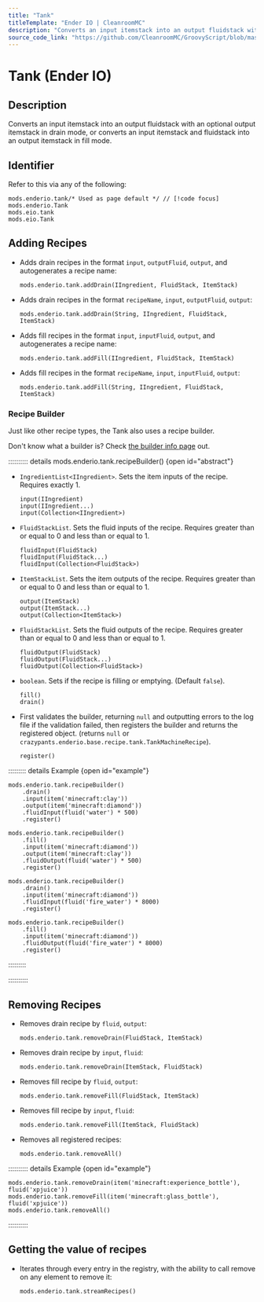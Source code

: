 ```yaml
---
title: "Tank"
titleTemplate: "Ender IO | CleanroomMC"
description: "Converts an input itemstack into an output fluidstack with an optional output itemstack in drain mode, or converts an input itemstack and fluidstack into an output itemstack in fill mode."
source_code_link: "https://github.com/CleanroomMC/GroovyScript/blob/master/src/main/java/com/cleanroommc/groovyscript/compat/mods/enderio/Tank.java"
---
```


# Tank (Ender IO)

## Description

Converts an input itemstack into an output fluidstack with an optional output itemstack in drain mode, or converts an input itemstack and fluidstack into an output itemstack in fill mode.

## Identifier

Refer to this via any of the following:

```groovy:no-line-numbers {1}
mods.enderio.tank/* Used as page default */ // [!code focus]
mods.enderio.Tank
mods.eio.tank
mods.eio.Tank
```


## Adding Recipes

- Adds drain recipes in the format `input`, `outputFluid`, `output`, and autogenerates a recipe name:

    ```groovy:no-line-numbers
    mods.enderio.tank.addDrain(IIngredient, FluidStack, ItemStack)
    ```

- Adds drain recipes in the format `recipeName`, `input`, `outputFluid`, `output`:

    ```groovy:no-line-numbers
    mods.enderio.tank.addDrain(String, IIngredient, FluidStack, ItemStack)
    ```

- Adds fill recipes in the format `input`, `inputFluid`, `output`, and autogenerates a recipe name:

    ```groovy:no-line-numbers
    mods.enderio.tank.addFill(IIngredient, FluidStack, ItemStack)
    ```

- Adds fill recipes in the format `recipeName`, `input`, `inputFluid`, `output`:

    ```groovy:no-line-numbers
    mods.enderio.tank.addFill(String, IIngredient, FluidStack, ItemStack)
    ```


### Recipe Builder

Just like other recipe types, the Tank also uses a recipe builder.

Don't know what a builder is? Check [the builder info page](../../../groovy/builder.md) out.

:::::::::: details mods.enderio.tank.recipeBuilder() {open id="abstract"}
- `IngredientList<IIngredient>`. Sets the item inputs of the recipe. Requires exactly 1.

    ```groovy:no-line-numbers
    input(IIngredient)
    input(IIngredient...)
    input(Collection<IIngredient>)
    ```

- `FluidStackList`. Sets the fluid inputs of the recipe. Requires greater than or equal to 0 and less than or equal to 1.

    ```groovy:no-line-numbers
    fluidInput(FluidStack)
    fluidInput(FluidStack...)
    fluidInput(Collection<FluidStack>)
    ```

- `ItemStackList`. Sets the item outputs of the recipe. Requires greater than or equal to 0 and less than or equal to 1.

    ```groovy:no-line-numbers
    output(ItemStack)
    output(ItemStack...)
    output(Collection<ItemStack>)
    ```

- `FluidStackList`. Sets the fluid outputs of the recipe. Requires greater than or equal to 0 and less than or equal to 1.

    ```groovy:no-line-numbers
    fluidOutput(FluidStack)
    fluidOutput(FluidStack...)
    fluidOutput(Collection<FluidStack>)
    ```

- `boolean`. Sets if the recipe is filling or emptying. (Default `false`).

    ```groovy:no-line-numbers
    fill()
    drain()
    ```

- First validates the builder, returning `null` and outputting errors to the log file if the validation failed, then registers the builder and returns the registered object. (returns `null` or `crazypants.enderio.base.recipe.tank.TankMachineRecipe`).

    ```groovy:no-line-numbers
    register()
    ```

::::::::: details Example {open id="example"}
```groovy:no-line-numbers
mods.enderio.tank.recipeBuilder()
    .drain()
    .input(item('minecraft:clay'))
    .output(item('minecraft:diamond'))
    .fluidInput(fluid('water') * 500)
    .register()

mods.enderio.tank.recipeBuilder()
    .fill()
    .input(item('minecraft:diamond'))
    .output(item('minecraft:clay'))
    .fluidOutput(fluid('water') * 500)
    .register()

mods.enderio.tank.recipeBuilder()
    .drain()
    .input(item('minecraft:diamond'))
    .fluidInput(fluid('fire_water') * 8000)
    .register()

mods.enderio.tank.recipeBuilder()
    .fill()
    .input(item('minecraft:diamond'))
    .fluidOutput(fluid('fire_water') * 8000)
    .register()
```

:::::::::

::::::::::

## Removing Recipes

- Removes drain recipe by `fluid`, `output`:

    ```groovy:no-line-numbers
    mods.enderio.tank.removeDrain(FluidStack, ItemStack)
    ```

- Removes drain recipe by `input`, `fluid`:

    ```groovy:no-line-numbers
    mods.enderio.tank.removeDrain(ItemStack, FluidStack)
    ```

- Removes fill recipe by `fluid`, `output`:

    ```groovy:no-line-numbers
    mods.enderio.tank.removeFill(FluidStack, ItemStack)
    ```

- Removes fill recipe by `input`, `fluid`:

    ```groovy:no-line-numbers
    mods.enderio.tank.removeFill(ItemStack, FluidStack)
    ```

- Removes all registered recipes:

    ```groovy:no-line-numbers
    mods.enderio.tank.removeAll()
    ```

:::::::::: details Example {open id="example"}
```groovy:no-line-numbers
mods.enderio.tank.removeDrain(item('minecraft:experience_bottle'), fluid('xpjuice'))
mods.enderio.tank.removeFill(item('minecraft:glass_bottle'), fluid('xpjuice'))
mods.enderio.tank.removeAll()
```

::::::::::

## Getting the value of recipes

- Iterates through every entry in the registry, with the ability to call remove on any element to remove it:

    ```groovy:no-line-numbers
    mods.enderio.tank.streamRecipes()
    ```
